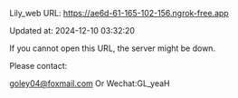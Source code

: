 Lily_web URL: https://ae6d-61-165-102-156.ngrok-free.app

Updated at: 2024-12-10 03:32:20

If you cannot open this URL, the server might be down.

Please contact: 

goley04@foxmail.com Or Wechat:GL_yeaH